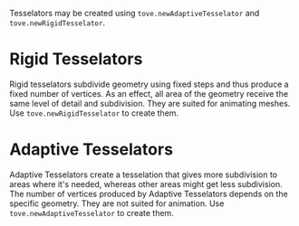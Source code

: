 Tesselators may be created using `tove.newAdaptiveTesselator` and `tove.newRigidTesselator`.

# Rigid Tesselators

Rigid tesselators subdivide geometry using fixed steps and thus produce a fixed number of vertices. As an effect, all area of the geometry receive the same level of detail and subdivision. They are suited for animating meshes. Use `tove.newRigidTesselator` to create them.

# Adaptive Tesselators

Adaptive Tesselators create a tesselation that gives more subdivision to areas where it's needed, whereas other areas might get less subdivision. The number of vertices produced by Adaptive Tesselators depends on the specific geometry. They are not suited for animation. Use `tove.newAdaptiveTesselator` to create them.
